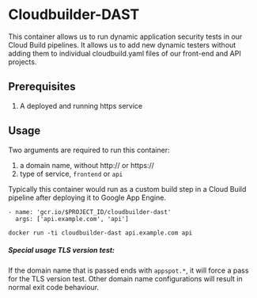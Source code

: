 # Cloudbuilder-DAST

This container allows us to run dynamic application security tests in our Cloud Build pipelines.
It allows us to add new dynamic testers without adding them to individual cloudbuild.yaml files of our front-end and API projects.

## Prerequisites

1. A deployed and running https service

## Usage

Two arguments are required to run this container:
1. a domain name, without http:// or https://
2. type of service, `frontend` or `api`

Typically this container would run as a custom build step in a Cloud Build pipeline after deploying it to Google App Engine.

```
- name: 'gcr.io/$PROJECT_ID/cloudbuilder-dast'
  args: ['api.example.com', 'api']
```

```
docker run -ti cloudbuilder-dast api.example.com api
```

##### Special usage TLS version test:
If the domain name that is passed ends with `appspot.*`, it will force a pass for the TLS version test. Other domain name configurations will result in normal exit code behaviour.
